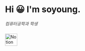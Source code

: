 # Hi 😀 I'm soyoung.
<h5 style="font-size: 14px; color: gray !important; font-family: Arial, sans-serif;">컴퓨터공학과 학생</h5>
<a href="https://www.notion.so/9bb47da5dd9048f9909103ed9ec9f149">
    <img src="https://upload.wikimedia.org/wikipedia/commons/e/e9/Notion-logo.svg" alt="Notion" style="width: 40px; height: 40px;">
</a>

